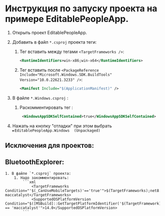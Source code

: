 # Инструкция по запуску проекта на примере EditablePeopleApp.

1. Открыть проект EditablePeopleApp.
2. Добавить в файл `*.csproj` проекта теги:
    1. Тег вставить между тегами `<TargetFrameworks />`:
        ```xml 
        <RuntimeIdentifiers>win-x86;win-x64</RuntimeIdentifiers>
        ```
    2. Тег вставить после `<PackageReference Include="Microsoft.Windows.SDK.BuildTools" Version="10.0.22621.3233" />`:
        ```xml
        <Manifest Include="$(ApplicationManifest)" />
        ```
3. В файле `*.Windows.csproj` :
    1. Раскомментировать тег :
        ```xml 
         <WindowsAppSDKSelfContained>true</WindowsAppSDKSelfContained>
         ```

4. Нажать на кнопку "отладки" при этом выбрать `►EditablePeopleApp.Windows  (Unpackaged)`

## Исключения для проектов:

## BluetoothExplorer:
    1. В файле `*.csproj` проекта:
        1. Надо закомментировать:
            ```xml
                <TargetFrameworks Condition="'$(_CanUseMobileTargets)'=='true'">$(TargetFrameworks);net8.0-maccatalyst</TargetFrameworks>
                <SupportedOSPlatformVersion Condition="$([MSBuild]::GetTargetPlatformIdentifier('$(TargetFramework)')) == 'maccatalyst'">14.0</SupportedOSPlatformVersion>
            ```